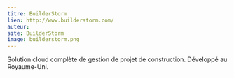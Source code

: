 ```yaml
---
titre: BuilderStorm
lien: http://www.builderstorm.com/
auteur: 
site: BuilderStorm
image: builderstorm.png
---
```


Solution cloud complète de gestion de projet de construction. Développé au Royaume-Uni.
